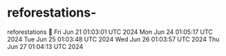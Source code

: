 # reforestations-
reforestations 🌲
Fri Jun 21 01:03:01 UTC 2024
Mon Jun 24 01:05:17 UTC 2024
Tue Jun 25 01:03:48 UTC 2024
Wed Jun 26 01:03:57 UTC 2024
Thu Jun 27 01:04:13 UTC 2024
